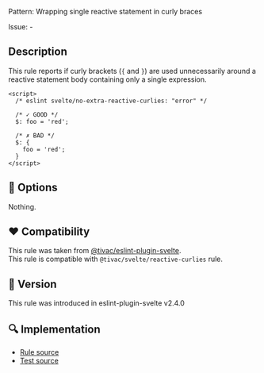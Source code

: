 Pattern: Wrapping single reactive statement in curly braces

Issue: -

## Description

This rule reports if curly brackets (`{` and `}`) are used unnecessarily around a reactive statement body containing only a single expression.

```svelte
<script>
  /* eslint svelte/no-extra-reactive-curlies: "error" */

  /* ✓ GOOD */
  $: foo = 'red';

  /* ✗ BAD */
  $: {
    foo = 'red';
  }
</script>
```

## :wrench: Options

Nothing.

## :heart: Compatibility

This rule was taken from [@tivac/eslint-plugin-svelte].  
This rule is compatible with `@tivac/svelte/reactive-curlies` rule.

[@tivac/eslint-plugin-svelte]: https://github.com/tivac/eslint-plugin-svelte/

## :rocket: Version

This rule was introduced in eslint-plugin-svelte v2.4.0

## :mag: Implementation

- [Rule source](https://github.com/sveltejs/eslint-plugin-svelte/blob/main/src/rules/no-extra-reactive-curlies.ts)
- [Test source](https://github.com/sveltejs/eslint-plugin-svelte/blob/main/tests/src/rules/no-extra-reactive-curlies.ts)
